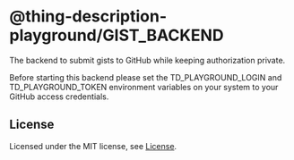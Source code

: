 # @thing-description-playground/**GIST_BACKEND**

The backend to submit gists to GitHub while keeping authorization private.

Before starting this backend please set the TD_PLAYGROUND_LOGIN and TD_PLAYGROUND_TOKEN environment variables on your system to your GitHub access credentials.

## License 

Licensed under the MIT license, see [License](./LICENSE.md).
